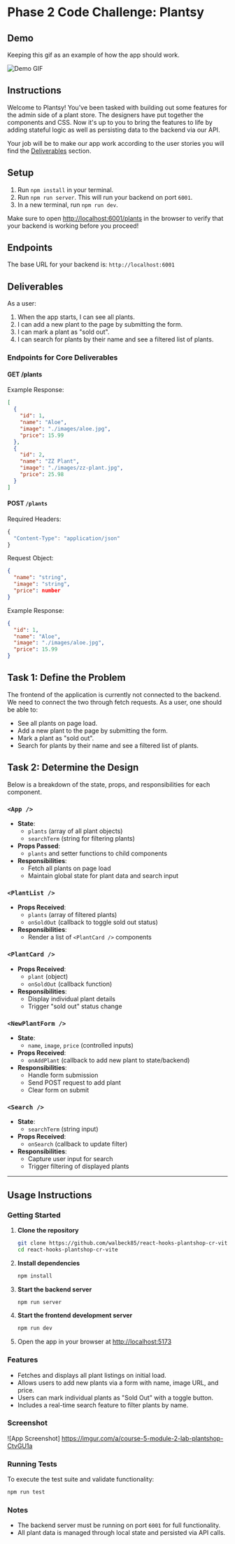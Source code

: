 # Phase 2 Code Challenge: Plantsy

## Demo

Keeping this gif as an example of how the app should work.

![Demo GIF](./demo.gif)

## Instructions

Welcome to Plantsy! You've been tasked with building out some features for the
admin side of a plant store. The designers have put together the components and
CSS. Now it's up to you to bring the features to life by adding stateful logic
as well as persisting data to the backend via our API.

Your job will be to make our app work according to the user stories you will
find the [Deliverables](#Deliverables) section.

## Setup

1. Run `npm install` in your terminal.
2. Run `npm run server`. This will run your backend on port `6001`.
3. In a new terminal, run `npm run dev`.

Make sure to open [http://localhost:6001/plants](http://localhost:6001/plants)
in the browser to verify that your backend is working before you proceed!

## Endpoints

The base URL for your backend is: `http://localhost:6001`

## Deliverables

As a user:

1. When the app starts, I can see all plants.
2. I can add a new plant to the page by submitting the form.
3. I can mark a plant as "sold out".
4. I can search for plants by their name and see a filtered list of plants.

### Endpoints for Core Deliverables

#### GET /plants

Example Response:

```json
[
  {
    "id": 1,
    "name": "Aloe",
    "image": "./images/aloe.jpg",
    "price": 15.99
  },
  {
    "id": 2,
    "name": "ZZ Plant",
    "image": "./images/zz-plant.jpg",
    "price": 25.98
  }
]
```

#### POST `/plants`

Required Headers:

```js
{
  "Content-Type": "application/json"
}
```

Request Object:

```json
{
  "name": "string",
  "image": "string",
  "price": number
}
```

Example Response:

```json
{
  "id": 1,
  "name": "Aloe",
  "image": "./images/aloe.jpg",
  "price": 15.99
}
```

## Task 1: Define the Problem

The frontend of the application is currently not connected to the backend. We need to connect the two through fetch requests. As a user, one should be able to:

- See all plants on page load.
- Add a new plant to the page by submitting the form.
- Mark a plant as "sold out".
- Search for plants by their name and see a filtered list of plants.

## Task 2: Determine the Design

Below is a breakdown of the state, props, and responsibilities for each component.

### `<App />`
- **State**: 
  - `plants` (array of all plant objects)
  - `searchTerm` (string for filtering plants)
- **Props Passed**: 
  - `plants` and setter functions to child components
- **Responsibilities**:
  - Fetch all plants on page load
  - Maintain global state for plant data and search input

### `<PlantList />`
- **Props Received**:
  - `plants` (array of filtered plants)
  - `onSoldOut` (callback to toggle sold out status)
- **Responsibilities**:
  - Render a list of `<PlantCard />` components

### `<PlantCard />`
- **Props Received**:
  - `plant` (object)
  - `onSoldOut` (callback function)
- **Responsibilities**:
  - Display individual plant details
  - Trigger "sold out" status change

### `<NewPlantForm />`
- **State**:
  - `name`, `image`, `price` (controlled inputs)
- **Props Received**:
  - `onAddPlant` (callback to add new plant to state/backend)
- **Responsibilities**:
  - Handle form submission
  - Send POST request to add plant
  - Clear form on submit

### `<Search />`
- **State**:
  - `searchTerm` (string input)
- **Props Received**:
  - `onSearch` (callback to update filter)
- **Responsibilities**:
  - Capture user input for search
  - Trigger filtering of displayed plants


---

## Usage Instructions

### Getting Started

1. **Clone the repository**
   ```bash
   git clone https://github.com/walbeck85/react-hooks-plantshop-cr-vite.git
   cd react-hooks-plantshop-cr-vite
   ```

2. **Install dependencies**
   ```bash
   npm install
   ```

3. **Start the backend server**
   ```bash
   npm run server
   ```

4. **Start the frontend development server**
   ```bash
   npm run dev
   ```

5. Open the app in your browser at [http://localhost:5173](http://localhost:5173)

### Features

- Fetches and displays all plant listings on initial load.
- Allows users to add new plants via a form with name, image URL, and price.
- Users can mark individual plants as "Sold Out" with a toggle button.
- Includes a real-time search feature to filter plants by name.

### Screenshot

![App Screenshot] https://imgur.com/a/course-5-module-2-lab-plantshop-CtvGU1a

### Running Tests

To execute the test suite and validate functionality:
```bash
npm run test
```

### Notes

- The backend server must be running on port `6001` for full functionality.
- All plant data is managed through local state and persisted via API calls.
